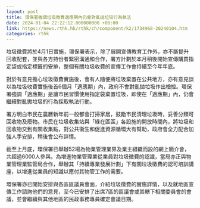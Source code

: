 ```yaml
---
layout: post
title: 環保署強調垃圾徵費適應期內仍會對亂拋垃圾行為執法
date: 2024-01-04 22:22:12.000000000 +08:00
link: https://news.rthk.hk/rthk/ch/component/k2/1734968-20240104.htm
categories: rthk
---
```


垃圾徵費將於4月1日實施，環保署表示，除了展開宣傳教育工作外，亦不斷提升回收配套，並與各方持份者緊密溝通和合作，署方計劃於本月稍後開始宣傳購買指定袋或指定標籤的安排，整個有關垃圾收費的宣傳工作會持續至今年年底。

對於有意見擔心垃圾徵費實施後，會有人隨便將垃圾棄置在公共地方，亦有意見誤以為垃圾收費實施後首6個月「適應期」內，政府不會對亂拋垃圾作出檢控。環保署強調「適應期」是讓市民習慣使用指定袋棄置垃圾，即使在「適應期」內，仍會繼續對亂拋垃圾的行為採取執法行動。

署方明白市民在農曆新年前一般都會打掃家居，鼓勵市民清理垃圾時，妥善分類可回收物及廢物。市民在垃圾收集站與「綠在區區」各設施的開放時間內，將垃圾和回收物交到有關收集點，對公共衞生和促進資源循環大有幫助，政府會全力配合加強人手安排，稍後會公布詳情。

截至上月底，環保署已舉辦52場為物業管理業界及業主組織而設的網上簡介會，共超過6000人參與。為增進物業管理業從業員對垃圾徵費的認識，當局亦正與物業管理業監管局合作，舉辦其「持續專業發展計劃」下有關垃圾徵費的認可培訓講座，以增進從業員的知識以應付其物管工作的需要。

環保署亦已開始安排與各區區議員會面，介紹垃圾徵費的實施詳情，以及就地區宣傳工作諮詢他們的意見，至今已安排了出席7區的區議會或其轄下相關委員會的會議，並會繼續與其他地區的民政事務專員確定會議日期。
